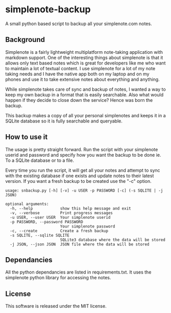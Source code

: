 # simplenote-backup

A small python based script to backup all your simplenote.com notes.  


## Background

Simplenote is a fairly lightweight multiplatform note-taking application with
markdown support. One of the interesting things about simplenote is that it
allows only text based notes which is great for developers like me who want to
maintain a lot of textual content.  I use simplenote for a lot of my note
taking needs and  I have the native app both on my laptop and on my phones and
use it to take extensive notes about everything and anything. 

While simplenote takes care of sync and backup of notes, I wanted a way to keep
my own backup in a format that is easily searchable.  Also what
would happen if they decide to close down the service? Hence was born the
backup.  

This backup makes a copy of all your personal simplenotes and keeps it in a
SQLite database so it is fully searchable and queryable.


## How to use it

The usage is pretty straight forward.   Run the script with your simplenote
userid and password and specify how you want the backup to be done ie. To a
SQLite database or to a file. 

Every time you run the script, it will get all your notes and attempt to sync
with the existing database if one exists and update notes to their latest
version.  If you want a fresh backup to be created use the "-c" option.

    usage: snbackup.py [-h] [-v] -u USER -p PASSWORD [-c] (-s SQLITE | -j JSON)

    optional arguments:
      -h, --help            show this help message and exit
      -v, --verbose         Print progress messages
      -u USER, --user USER  Your simplenote userid
      -p PASSWORD, --password PASSWORD
                            Your simplenote password
      -c, --create          Create a fresh backup
      -s SQLITE, --sqlite SQLITE
                            SQLite3 database where the data will be stored
      -j JSON, --json JSON  JSON file where the data will be stored


## Dependancies

All the python dependancies are listed in requirements.txt. It uses the
simplenote python library for accessing the notes.

## License

This software is released under the MIT license.  
